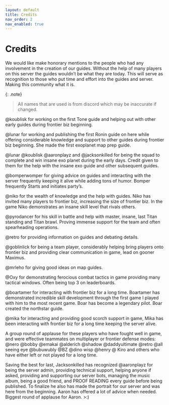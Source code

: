 ```yaml
---
layout: default
title: Credits
nav_order: 2
nav_enabled: true
---
```


# Credits

We would like make honorary mentions to the people who had any involvement in the creation of our guides. Without the help of many players on this server the guides wouldn’t be what they are today. This will serve as recognition to those who put time and effort into the guides and server. Making this community what it is.

{: .note}
> All names that are used is from discord which may be inaccurate if changed.

@koublisk for working on the first Tone guide and helping out with other early guides during frontier biz beginning.

@lunar for working and publishing the first Ronin guide on here while offering considerable knowledge and support to other guides during frontier biz beginning. She made the first exoplanet map prep guide.

@lunar @koublisk @aaronplayz and @jacksonkilled for being the squad to complete and win insane exo planet during the early days. Credit given to them for the help with the insane exo guide and other subsequent guides.

@bomperwomper for giving advice on guides and interacting with the server frequently keeping it alive while adding tons of humor. Bomper frequently Starts and initiates party’s. 

@niko for the wealth of knowledge and the help with guides. Niko has invited many players to frontier biz, increasing the size of frontier biz. In the game Niko demonstrates an insane skill level that rivals others.

@pyrodancer for his skill in battle and help with master, insane, last Titan standing and Titan brawl. Proving immense support for the team and often spearheading operations. 

@retro for providing information on guides and debating details. 

@goblinlick for being a team player, considerably helping bring players onto frontier biz and providing clear communication in game, lead on gooner Maximus.

@mrleho for giving good ideas on map guides. 

@Oxy for demonstrating ferocious combat tactics in game providing many tactical windows. Often being top 3 on leaderboards.

@boartamer for interacting with frontier biz for a long time. Boartamer has demonstrated incredible skill development through the first game I played with him to the most recent game. Boar has become a legendary pilot. Boar created the northstar guide.

@mika for interacting and providing good scorch support in game, Mika has been interacting with frontier biz for a long time keeping the server alive.

A group round of applause for these players who have fought well in game, and were effective teammates on multiplayer or frontier defense modes: @nero @bobby @emakai  @alderich @shadow @daddyultimate @retro @all seeing eye @bubuwubly @BZ @dino wisp @henry @ Kiro and others who have either left or not played for a long time.

Saving the best for last, Jacksonkilled has recognized @aaronplayz for being the server admin, providing technical support, helping anyone if asked, providing and supporting our server bots, managing the music album, being a good friend, and PROOF READING every guide before being published. To finalize he also has made the portrait for our server and was here from the beginning. Aaron has offered a lot of advice when needed. Biggest round of applause for Aaron. >:)
